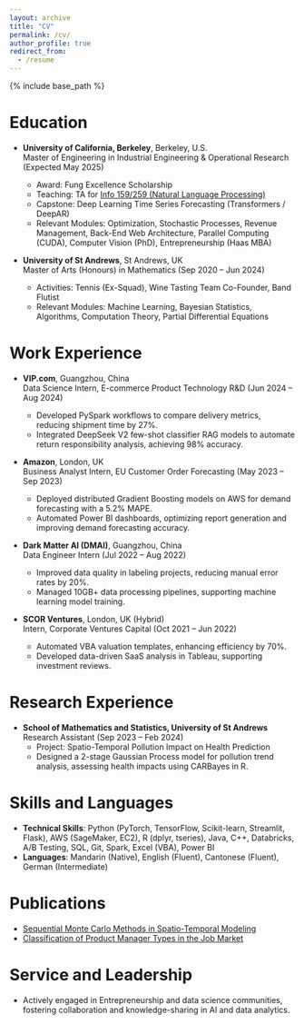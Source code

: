 ```yaml
---
layout: archive
title: "CV"
permalink: /cv/
author_profile: true
redirect_from:
  - /resume
---
```


{% include base_path %}

Education
======
* **University of California, Berkeley**, Berkeley, U.S.  
  Master of Engineering in Industrial Engineering & Operational Research (Expected May 2025)  
  * Award: Fung Excellence Scholarship
  * Teaching: TA for [Info 159/259 (Natural Language Processing)](https://www.ischool.berkeley.edu/courses/info/259)
  * Capstone: Deep Learning Time Series Forecasting (Transformers / DeepAR)  
  * Relevant Modules: Optimization, Stochastic Processes, Revenue Management, Back-End Web Architecture, Parallel Computing (CUDA), Computer Vision (PhD), Entrepreneurship (Haas MBA)

* **University of St Andrews**, St Andrews, UK  
  Master of Arts (Honours) in Mathematics (Sep 2020 – Jun 2024)  
  * Activities: Tennis (Ex-Squad), Wine Tasting Team Co-Founder, Band Flutist  
  * Relevant Modules: Machine Learning, Bayesian Statistics, Algorithms, Computation Theory, Partial Differential Equations  

Work Experience
======
* **VIP.com**, Guangzhou, China  
  Data Science Intern, E-commerce Product Technology R&D (Jun 2024 – Aug 2024)  
  * Developed PySpark workflows to compare delivery metrics, reducing shipment time by 27%.
  * Integrated DeepSeek V2 few-shot classifier RAG models to automate return responsibility analysis, achieving 98% accuracy.

* **Amazon**, London, UK  
  Business Analyst Intern, EU Customer Order Forecasting (May 2023 – Sep 2023)  
  * Deployed distributed Gradient Boosting models on AWS for demand forecasting with a 5.2% MAPE.
  * Automated Power BI dashboards, optimizing report generation and improving demand forecasting accuracy.

* **Dark Matter AI (DMAI)**, Guangzhou, China  
  Data Engineer Intern (Jul 2022 – Aug 2022)  
  * Improved data quality in labeling projects, reducing manual error rates by 20%.
  * Managed 10GB+ data processing pipelines, supporting machine learning model training.

* **SCOR Ventures**, London, UK (Hybrid)  
  Intern, Corporate Ventures Capital (Oct 2021 – Jun 2022)  
  * Automated VBA valuation templates, enhancing efficiency by 70%.
  * Developed data-driven SaaS analysis in Tableau, supporting investment reviews.

Research Experience
======
* **School of Mathematics and Statistics, University of St Andrews**  
  Research Assistant (Sep 2023 – Feb 2024)  
  * Project: Spatio-Temporal Pollution Impact on Health Prediction  
  * Designed a 2-stage Gaussian Process model for pollution trend analysis, assessing health impacts using CARBayes in R.

Skills and Languages
======
* **Technical Skills**: Python (PyTorch, TensorFlow, Scikit-learn, Streamlit, Flask), AWS (SageMaker, EC2), R (dplyr, tseries), Java, C++, Databricks, A/B Testing, SQL, Git, Spark, Excel (VBA), Power BI  
* **Languages**: Mandarin (Native), English (Fluent), Cantonese (Fluent), German (Intermediate)  

Publications
======
* [Sequential Monte Carlo Methods in Spatio-Temporal Modeling](https://github.com/kerryzl77/SMC-SSM/blob/main/Sequential_Monte_Carlo_Methods.pdf)  
* [Classification of Product Manager Types in the Job Market](https://github.com/kerryzl77/BERT-PM-Classification/blob/main/Classification%20of%20Product%20Manager%20Types%20to%20Understand%20the%20Job%20Market.pdf)  

<!-- Talks
======
  <ul>{% for post in site.talks reversed %}
    {% include archive-single-talk-cv.html  %}
  {% endfor %}</ul>

Teaching
======
  <ul>{% for post in site.teaching reversed %}
    {% include archive-single-cv.html %}
  {% endfor %}</ul> -->

Service and Leadership
======
* Actively engaged in Entrepreneurship and data science communities, fostering collaboration and knowledge-sharing in AI and data analytics.
